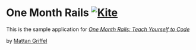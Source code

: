 # One Month Rails     [![Kite](https://usekite.com/live-demo-button.png)](https://localhost/deploy)

This is the sample application for
[*One Month Rails: Teach Yourself to Code*](http://onemonthrails.com)

by [Mattan Griffel](http://mattangriffel.com)

